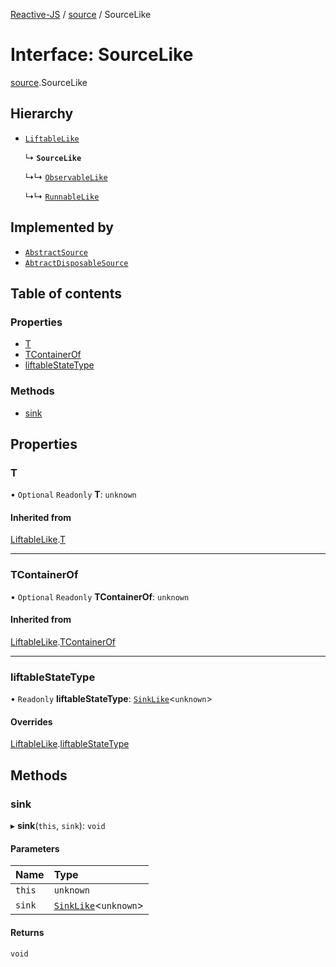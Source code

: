 [Reactive-JS](../README.md) / [source](../modules/source.md) / SourceLike

# Interface: SourceLike

[source](../modules/source.md).SourceLike

## Hierarchy

- [`LiftableLike`](liftable.LiftableLike.md)

  ↳ **`SourceLike`**

  ↳↳ [`ObservableLike`](observable.ObservableLike.md)

  ↳↳ [`RunnableLike`](runnable.RunnableLike.md)

## Implemented by

- [`AbstractSource`](../classes/source.AbstractSource.md)
- [`AbtractDisposableSource`](../classes/source.AbtractDisposableSource.md)

## Table of contents

### Properties

- [T](source.SourceLike.md#t)
- [TContainerOf](source.SourceLike.md#tcontainerof)
- [liftableStateType](source.SourceLike.md#liftablestatetype)

### Methods

- [sink](source.SourceLike.md#sink)

## Properties

### T

• `Optional` `Readonly` **T**: `unknown`

#### Inherited from

[LiftableLike](liftable.LiftableLike.md).[T](liftable.LiftableLike.md#t)

___

### TContainerOf

• `Optional` `Readonly` **TContainerOf**: `unknown`

#### Inherited from

[LiftableLike](liftable.LiftableLike.md).[TContainerOf](liftable.LiftableLike.md#tcontainerof)

___

### liftableStateType

• `Readonly` **liftableStateType**: [`SinkLike`](source.SinkLike.md)<`unknown`\>

#### Overrides

[LiftableLike](liftable.LiftableLike.md).[liftableStateType](liftable.LiftableLike.md#liftablestatetype)

## Methods

### sink

▸ **sink**(`this`, `sink`): `void`

#### Parameters

| Name | Type |
| :------ | :------ |
| `this` | `unknown` |
| `sink` | [`SinkLike`](source.SinkLike.md)<`unknown`\> |

#### Returns

`void`
